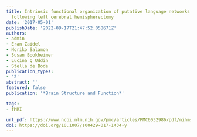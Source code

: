 ```yaml
---
title: Intrinsic functional organization of putative language networks in the brain
  following left cerebral hemispherectomy
date: '2017-05-01'
publishDate: '2022-09-17T21:47:52.058671Z'
authors:
- admin
- Eran Zaidel
- Noriko Salamon
- Susan Bookheimer
- Lucina Q Uddin
- Stella de Bode
publication_types:
- '2'
abstract: ''
featured: false
publication: '*Brain Structure and Function*'

tags:
- fMRI

url_pdf: https://www.ncbi.nlm.nih.gov/pmc/articles/PMC6032986/pdf/nihms873407.pdf
doi: https://doi.org/10.1007/s00429-017-1434-y
---
```

